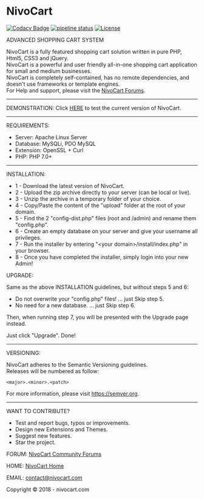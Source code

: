 # NivoCart

[![Codacy Badge](https://api.codacy.com/project/badge/Grade/f083a576fade4a7f83d5459569f0fe96)](https://www.codacy.com/app/nivocart/nivocart?utm_source=github.com&amp;utm_medium=referral&amp;utm_content=nivocart/nivocart&amp;utm_campaign=Badge_Grade) [![pipeline status](https://gitlab.com/nivocart/nivocart/badges/master/pipeline.svg)](https://gitlab.com/nivocart/nivocart/commits/master) [![License](https://poser.pugx.org/nivocart/nivocart/license)](https://github.com/nivocart/nivocart/blob/master/license.txt)

ADVANCED SHOPPING CART SYSTEM

NivoCart is a fully featured shopping cart solution written in pure PHP, Html5, CSS3 and jQuery.<br />
NivoCart is a powerful and user friendly all-in-one shopping cart application for small and medium businesses.<br />
NivoCart is completely self-contained, has no remote dependencies, and doesn't use frameworks or template engines.<br />
For Help and support, please visit the <a href="http://forum.nivocart.com" title="Forum">NivoCart Forums</a>.

_____________________________________________________________________________________________

DEMONSTRATION: Click <a href="https://nivocart.com/index.php?route=demonstration/demonstration" title="Demos">HERE</a> to test the current version of NivoCart.
_____________________________________________________________________________________________


REQUIREMENTS:
- Server: Apache Linux Server
- Database: MySQLi, PDO MySQL
- Extension: OpenSSL + Curl
- PHP: PHP 7.0+

_____________________________________________________________________________________________


INSTALLATION:

- 1 - Download the latest version of NivoCart.
- 2 - Upload the zip archive directly to your server (can be local or live).
- 3 - Unzip the archive in a temporary folder of your choice.
- 4 - Copy/Paste the content of the "upload" folder at the root of your domain.
- 5 - Find the 2 "config-dist.php" files (root and /admin) and rename them "config.php".
- 6 - Create an empty database on your server and give your username all privileges.
- 7 - Run the installer by entering "&lt;your domain&gt;/install/index.php" in your browser.
- 8 - Once you have completed the installer, simply login into your new Admin!


UPGRADE:

Same as the above INSTALLATION guidelines, but without steps 5 and 6:
- Do not overwrite your "config.php" files!  ... just Skip step 5.
- No need for a new database.  ... just Skip step 6.

Then, when running step 7, you will be presented with the Upgrade page instead.

Just click "Upgrade". Done!

_____________________________________________________________________________________________


VERSIONING:

NivoCart adheres to the Semantic Versioning guidelines.<br />
Releases will be numbered as follow:
<p><code>&lt;major&gt;.&lt;minor&gt;.&lt;patch&gt;</code></p>
For more information, please visit <a href="https://semver.org" rel="nofollow">https://semver.org</a>.

_____________________________________________________________________________________________


WANT TO CONTRIBUTE?
- Test and report bugs, typos or improvements.
- Design new Extensions and Themes.
- Suggest new features.
- Star the project.


FORUM: <a href="http://forum.nivocart.com" title="Forum">NivoCart Community Forums</a>

HOME: <a href="https://nivocart.com" title="Home">NivoCart Home</a>

EMAIL: contact@nivocart.com


Copyright &copy; 2018 - nivocart.com
